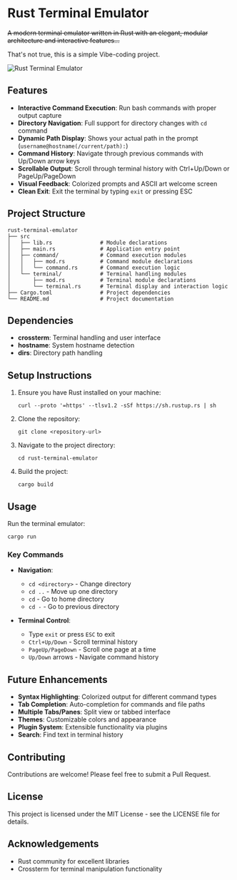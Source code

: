 # Rust Terminal Emulator

~~A modern terminal emulator written in Rust with an elegant, modular architecture and interactive features...~~

That's not true, this is a simple Vibe-coding project.

![Rust Terminal Emulator](https://raw.githubusercontent.com/rust-lang/rust-artwork/master/logo/rust-logo-128x128.png)

## Features

- **Interactive Command Execution**: Run bash commands with proper output capture
- **Directory Navigation**: Full support for directory changes with `cd` command
- **Dynamic Path Display**: Shows your actual path in the prompt (`username@hostname(/current/path):`)
- **Command History**: Navigate through previous commands with Up/Down arrow keys
- **Scrollable Output**: Scroll through terminal history with Ctrl+Up/Down or PageUp/PageDown
- **Visual Feedback**: Colorized prompts and ASCII art welcome screen
- **Clean Exit**: Exit the terminal by typing `exit` or pressing ESC

## Project Structure

```
rust-terminal-emulator
├── src
│   ├── lib.rs               # Module declarations
│   ├── main.rs              # Application entry point
│   ├── command/             # Command execution modules
│   │   ├── mod.rs           # Command module declarations
│   │   └── command.rs       # Command execution logic
│   └── terminal/            # Terminal handling modules
│       ├── mod.rs           # Terminal module declarations
│       └── terminal.rs      # Terminal display and interaction logic
├── Cargo.toml               # Project dependencies
└── README.md                # Project documentation
```

## Dependencies

- **crossterm**: Terminal handling and user interface
- **hostname**: System hostname detection
- **dirs**: Directory path handling

## Setup Instructions

1. Ensure you have Rust installed on your machine:
   ```
   curl --proto '=https' --tlsv1.2 -sSf https://sh.rustup.rs | sh
   ```

2. Clone the repository:
   ```
   git clone <repository-url>
   ```

3. Navigate to the project directory:
   ```
   cd rust-terminal-emulator
   ```

4. Build the project:
   ```
   cargo build
   ```

## Usage

Run the terminal emulator:

```
cargo run
```

### Key Commands

- **Navigation**: 
  - `cd <directory>` - Change directory
  - `cd ..` - Move up one directory
  - `cd` - Go to home directory
  - `cd -` - Go to previous directory

- **Terminal Control**:
  - Type `exit` or press `ESC` to exit
  - `Ctrl+Up/Down` - Scroll terminal history
  - `PageUp/PageDown` - Scroll one page at a time
  - `Up/Down` arrows - Navigate command history

## Future Enhancements

- **Syntax Highlighting**: Colorized output for different command types
- **Tab Completion**: Auto-completion for commands and file paths
- **Multiple Tabs/Panes**: Split view or tabbed interface
- **Themes**: Customizable colors and appearance
- **Plugin System**: Extensible functionality via plugins
- **Search**: Find text in terminal history

## Contributing

Contributions are welcome! Please feel free to submit a Pull Request.

## License

This project is licensed under the MIT License - see the LICENSE file for details.

## Acknowledgements

- Rust community for excellent libraries
- Crossterm for terminal manipulation functionality
